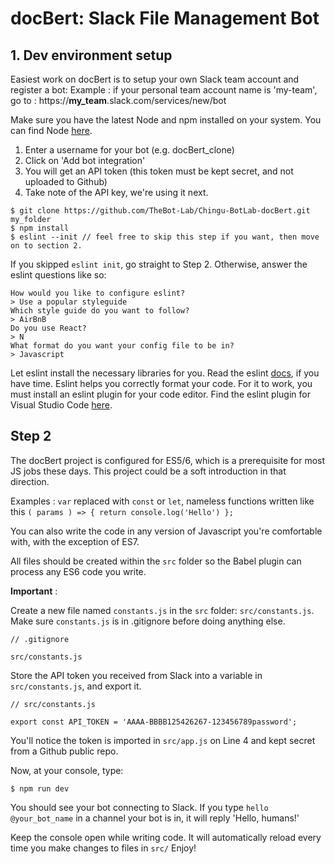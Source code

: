 # docBert: Slack File Management Bot

## 1. Dev environment setup ##

Easiest work on docBert is to setup your own Slack team account and register a bot:
Example : if your personal team account name is 'my-team', go to : https://**my_team**.slack.com/services/new/bot

Make sure you have the latest Node and npm installed on your system. You can find Node [here](https://nodejs.org/en/).

1. Enter a username for your bot (e.g. docBert_clone)
2. Click on 'Add bot integration'
3. You will get an API token (this token must be kept secret, and not uploaded to Github)
4. Take note of the API key, we're using it next.

```
$ git clone https://github.com/TheBot-Lab/Chingu-BotLab-docBert.git my_folder
$ npm install
$ eslint --init // feel free to skip this step if you want, then move on to section 2.
```
If you skipped `eslint init`, go straight to Step 2. Otherwise, answer the eslint questions like so: 

```
How would you like to configure eslint?
> Use a popular styleguide 
Which style guide do you want to follow?
> AirBnB
Do you use React?
> N
What format do you want your config file to be in?
> Javascript
```

Let eslint install the necessary libraries for you. Read the eslint [docs](http://eslint.org/), if you have time.
Eslint helps you correctly format your code. For it to work, you must install an eslint plugin for your code editor.
Find the eslint plugin for Visual Studio Code [here](https://marketplace.visualstudio.com/items?itemName=dbaeumer.vscode-eslint).

## Step 2

The docBert project is configured for ES5/6, which is a prerequisite for most JS jobs these days. This project could be a soft introduction in that direction.

Examples : `var` replaced with `const` or `let`, nameless functions written like this `( params ) => { return console.log('Hello') };`

You can also write the code in any version of Javascript you're comfortable with, with the exception of ES7.

All files should be created within the `src` folder so the Babel plugin can process any ES6 code you write.

**Important** :

Create a new file named `constants.js` in the `src` folder: `src/constants.js`. Make sure `constants.js` is in .gitignore before doing anything else.

```
// .gitignore

src/constants.js

```
Store the API token you received from Slack into a variable in `src/constants.js`, and export it.

```
// src/constants.js

export const API_TOKEN = 'AAAA-BBBB125426267-123456789password';
```
You'll notice the token is imported in `src/app.js` on Line 4 and kept secret from a Github public repo.

Now, at your console, type:

```
$ npm run dev
```

You should see your bot connecting to Slack. If you type `hello @your_bot_name` in a channel your bot is in, it will reply 'Hello, humans!'

Keep the console open while writing code. It will automatically reload every time you make changes to files in `src/` Enjoy!